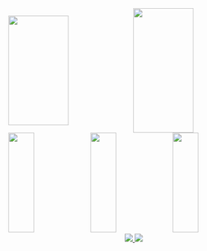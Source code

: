 <div aligh=center>
  <img width=49% height=220 align="center" src="https://github-readme-stats.vercel.app/api/wakatime?username=RomanRudin&langs_count=10&theme=transparent&layout=compact&hide_border=true" >
  <img width=49% height=250 align="center" src="https://github-readme-stats-vercel-fawn.vercel.app/api?username=RomanRudin&theme=transparent&show_icons=true&rank_icon=github&hide=contribs,issues&show=prs_merged_percentage&hide_rank=false&hide_border=true" />
</div>

<!-- GitHubStats from https://github.com/anuraghazra/github-readme-stats?tab=readme-ov-file#wakatime-stats-card -->
<div aligh=center>
  <img width=32% height=200 src="https://github-profile-summary-cards.vercel.app/api/cards/repos-per-language?username=RomanRudin&theme=transparent" />
  <img width=32% height=200 src="https://github-profile-summary-cards.vercel.app/api/cards/most-commit-language?username=RomanRudin&theme=transparent" />
  <img width=32% height=200 src="https://github-profile-summary-cards.vercel.app/api/cards/productive-time?username=RomanRudin&theme=transparent" />
</div>

<!-- Badges with contacts, that will have links to my social accounts -->
<div id="Badges" align=center>
  <a href="https://t.me/romanrudin">
    <img src="https://img.shields.io/badge/Telegram-blue?style=for-the-badge&logo=Telegram&logoColor=white"/>
  </a>
  <a href="https://vk.com/rrudin">
    <img src="https://img.shields.io/badge/VK-darkblue?style=for-the-badge&logo=VK&logoColor=white"/>
  </a><!--
  <a href="">
    <img src="https://img.shields.io/badge/Gmail-red?style=for-the-badge&logo=gmail&logoColor=white"/>
  </a>-->
  <!--<a href="">
    <img src="https://img.shields.io/badge/Resume-green?style=for-the-badge&logo=Book&logoColor=white"/>
  </a>-->
</div>

<!-- Div with technologies I know -->
<!--
<div id="Technologies" align=center>
  <img src="https://github.com/devicons/devicon/blob/master/icons/html5/html5-original.svg" title="HTML5" alt="HTML" width="40" height="40"/>&nbsp;
  <img src="https://github.com/devicons/devicon/blob/master/icons/css3/css3-plain.svg"  title="CSS3" alt="CSS" width="40" height="40"/>&nbsp;
  <img src="https://github.com/devicons/devicon/blob/master/icons/sass/sass-original.svg"  title="SASS" alt="Sass" width="40" height="40"/>&nbsp;
  <img src="https://github.com/devicons/devicon/blob/master/icons/bootstrap/bootstrap-original.svg"  title="Bootstrap" alt="Bootstrap" width="40" height="40"/>&nbsp;
  <img src="https://github.com/devicons/devicon/blob/master/icons/javascript/javascript-original.svg" title="JavaScript" alt="JavaScript" width="40" height="40"/>&nbsp;
  <img src="https://github.com/devicons/devicon/blob/master/icons/git/git-original.svg" title="Git" alt="Git" width="40" height="40"/>
  <img src="https://github.com/devicons/devicon/blob/master/icons/vuejs/vuejs-original.svg" title="Vue.js" alt="Vue" width="40" height="40"/>
</div>
-->

<!--
**RomanRudin/RomanRudin** is a ✨ _special_ ✨ repository because its `README.md` (this file) appears on your GitHub profile.
Here are some ideas to get you started:
- 🔭 I’m currently working on ...
- 🌱 I’m currently learning ...
- 👯 I’m looking to collaborate on ...
- 🤔 I’m looking for help with ...
- 💬 Ask me about ...
- 📫 How to reach me: ...
- 😄 Pronouns: ...
- ⚡ Fun fact: ...
-->

